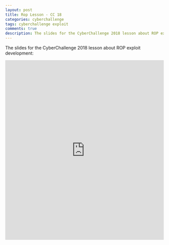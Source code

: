 ```yaml
---
layout: post
title: Rop Lesson - CC 18
categories: cyberchallenge
tags: cyberchallenge exploit
comments: true
description: The slides for the CyberChallenge 2018 lesson about ROP exploit development
---
```


The slides for the CyberChallenge 2018 lesson about ROP exploit development:

<style>
    .responsive-wrap iframe { max-width: 100%;}
</style>
<div class="responsive-wrap">
	<iframe src="https://docs.google.com/presentation/d/e/2PACX-1vQ6pJZpggLSMPbbadn_G4rgWuftS_75XGWwL9N1Fcd8PYUYevznKpqNtUV4XcPiPq5-h1s1NWK15H09/embed?start=false&loop=false&delayms=60000" frameborder="0" width="960" height="569" allowfullscreen="true" mozallowfullscreen="true" webkitallowfullscreen="true"></iframe>
</div>
